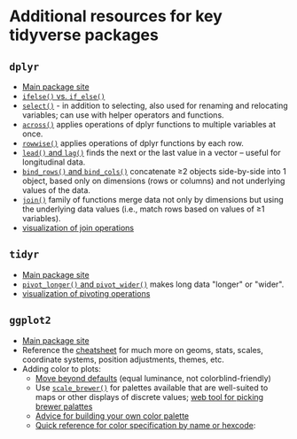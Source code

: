 # Additional resources for key tidyverse packages

## `dplyr`

 - [Main package site](https://dplyr.tidyverse.org/)
 - [`ifelse()` vs. `if_else()`](https://medium.com/@statisticswithoutborders/r-function-of-the-week-ifelse-vs-if-else-bed37f474fca)
 - [`select()`](https://dplyr.tidyverse.org/reference/select.html) - in addition to selecting, also used for renaming and relocating variables; can use with helper operators and functions.
 - [`across()`](https://dplyr.tidyverse.org/articles/colwise.html) applies operations of dplyr functions to multiple variables at once.
 - [`rowwise()`](https://dplyr.tidyverse.org/articles/rowwise.html) applies operations of dplyr functions by each row.
 - [`lead()` and `lag()`](https://dplyr.tidyverse.org/reference/lead-lag.html) finds the next or the last value in a vector – useful for longitudinal data.
 - [`bind_rows()` and `bind_cols()`](https://dplyr.tidyverse.org/reference/bind.html) concatenate ≥2 objects side-by-side into 1 object, based only on dimensions (rows or columns) and not underlying values of the data.
 - [`join()`](https://dplyr.tidyverse.org/reference/join.html) family of functions merge data not only by dimensions but using the underlying data values (i.e., match rows based on values of ≥1 variables).
 - [visualization of join operations](https://github.com/gadenbuie/tidyexplain)

## `tidyr`

 - [Main package site](https://tidyr.tidyverse.org/)
 - [`pivot_longer()` and `pivot_wider()`](https://tidyr.tidyverse.org/articles/pivot.html) makes long data "longer" or "wider".
 - [visualization of pivoting operations](https://github.com/gadenbuie/tidyexplain?tab=readme-ov-file#tidy-data)

## `ggplot2`

 - [Main package site](https://ggplot2.tidyverse.org/) 
 - Reference the [cheatsheet](https://posit.co/resources/cheatsheets/) for much more on geoms, stats, scales, coordinate systems, position adjustments, themes, etc.
 - Adding color to plots:
   * [Move beyond defaults](http://www.cookbook-r.com/Graphs/Colors_(ggplot2)/) (equal luminance, not colorblind-friendly)
   * Use [`scale_brewer()`](https://ggplot2.tidyverse.org/reference/scale_brewer.html) for palettes available that are well-suited to maps or other displays of discrete values; [web tool for picking brewer palattes](https://colorbrewer2.org/)
   * [Advice for building your own color palette](https://www.r-bloggers.com/2022/06/custom-colour-palettes-for-ggplot2/)
   * [Quick reference for color specification by name or hexcode](https://sape.inf.usi.ch/quick-reference/ggplot2/colour):     
